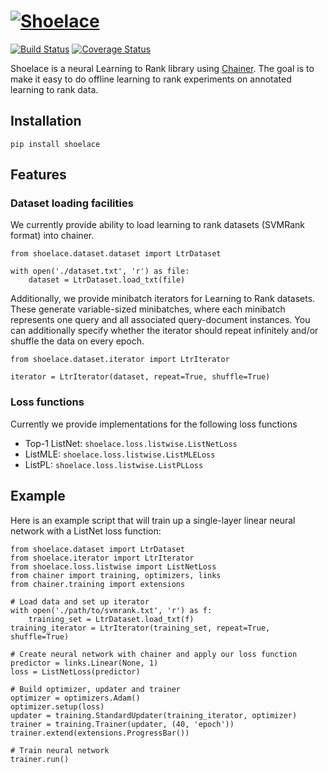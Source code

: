 # [![Shoelace](https://github.com/rjagerman/shoelace/wiki/img/logo.png)](https://github.com/rjagerman/shoelace)

[![Build Status](https://travis-ci.org/rjagerman/shoelace.svg?branch=master)](https://travis-ci.org/rjagerman/shoelace)
[![Coverage Status](https://coveralls.io/repos/github/rjagerman/shoelace/badge.svg?branch=master)](https://coveralls.io/github/rjagerman/shoelace?branch=master)

Shoelace is a neural Learning to Rank library using [Chainer](https://github.com/chainer/chainer). The goal is to make it easy to do offline learning to rank experiments on annotated learning to rank data.

## Installation

    pip install shoelace

## Features

### Dataset loading facilities

We currently provide ability to load learning to rank datasets (SVMRank format) into chainer.

    from shoelace.dataset.dataset import LtrDataset
    
    with open('./dataset.txt', 'r') as file:
        dataset = LtrDataset.load_txt(file)
        
Additionally, we provide minibatch iterators for Learning to Rank datasets. These generate variable-sized minibatches, where each minibatch represents one query and all associated query-document instances. You can additionally specify whether the iterator should repeat infinitely and/or shuffle the data on every epoch.

    from shoelace.dataset.iterator import LtrIterator
    
    iterator = LtrIterator(dataset, repeat=True, shuffle=True)

### Loss functions

Currently we provide implementations for the following loss functions

 * Top-1 ListNet: `shoelace.loss.listwise.ListNetLoss`
 * ListMLE: `shoelace.loss.listwise.ListMLELoss`
 * ListPL: `shoelace.loss.listwise.ListPLLoss`

## Example

Here is an example script that will train up a single-layer linear neural network with a ListNet loss function:

    from shoelace.dataset import LtrDataset
    from shoelace.iterator import LtrIterator
    from shoelace.loss.listwise import ListNetLoss
    from chainer import training, optimizers, links
    from chainer.training import extensions
    
    # Load data and set up iterator
    with open('./path/to/svmrank.txt', 'r') as f:
        training_set = LtrDataset.load_txt(f)
    training_iterator = LtrIterator(training_set, repeat=True, shuffle=True)
    
    # Create neural network with chainer and apply our loss function
    predictor = links.Linear(None, 1)
    loss = ListNetLoss(predictor)
    
    # Build optimizer, updater and trainer
    optimizer = optimizers.Adam()
    optimizer.setup(loss)
    updater = training.StandardUpdater(training_iterator, optimizer)
    trainer = training.Trainer(updater, (40, 'epoch'))
    trainer.extend(extensions.ProgressBar())
    
    # Train neural network
    trainer.run()

